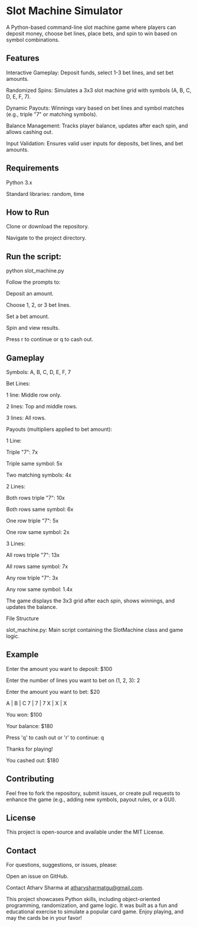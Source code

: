 # Slot Machine Simulator

A Python-based command-line slot machine game where players can deposit money, choose bet lines, place bets, and spin to win based on symbol combinations.

## Features





Interactive Gameplay: Deposit funds, select 1-3 bet lines, and set bet amounts.



Randomized Spins: Simulates a 3x3 slot machine grid with symbols (A, B, C, D, E, F, 7).



Dynamic Payouts: Winnings vary based on bet lines and symbol matches (e.g., triple "7" or matching symbols).



Balance Management: Tracks player balance, updates after each spin, and allows cashing out.



Input Validation: Ensures valid user inputs for deposits, bet lines, and bet amounts.

## Requirements





Python 3.x



Standard libraries: random, time

## How to Run





Clone or download the repository.



Navigate to the project directory.



## Run the script:

python slot_machine.py



Follow the prompts to:





Deposit an amount.



Choose 1, 2, or 3 bet lines.



Set a bet amount.



Spin and view results.



Press r to continue or q to cash out.

## Gameplay





Symbols: A, B, C, D, E, F, 7



Bet Lines:





1 line: Middle row only.



2 lines: Top and middle rows.



3 lines: All rows.



Payouts (multipliers applied to bet amount):





1 Line:





Triple "7": 7x



Triple same symbol: 5x



Two matching symbols: 4x



2 Lines:





Both rows triple "7": 10x



Both rows same symbol: 6x



One row triple "7": 5x



One row same symbol: 2x



3 Lines:





All rows triple "7": 13x



All rows same symbol: 7x



Any row triple "7": 3x



Any row same symbol: 1.4x



The game displays the 3x3 grid after each spin, shows winnings, and updates the balance.

File Structure





slot_machine.py: Main script containing the SlotMachine class and game logic.

## Example


Enter the amount you want to deposit: $100

Enter the number of lines you want to bet on (1, 2, 3): 2

Enter the amount you want to bet: $20

A | B | C
7 | 7 | 7
X | X | X

You won: $100

Your balance: $180

Press 'q' to cash out or 'r' to continue: q

Thanks for playing!

You cashed out: $180

## Contributing

Feel free to fork the repository, submit issues, or create pull requests to enhance the game (e.g., adding new symbols, payout rules, or a GUI).

## License

This project is open-source and available under the MIT License.

## Contact
For questions, suggestions, or issues, please:

Open an issue on GitHub.

Contact Atharv Sharma at atharvsharmatgu@gmail.com.

This project showcases Python skills, including object-oriented programming, randomization, and game logic. It was built as a fun and educational exercise to simulate a popular card game. Enjoy playing, and may the cards be in your favor!
